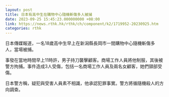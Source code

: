 ```yaml
---
layout: post
title: 日本有高中生在購物中心隨機斬傷多人被捕
date: 2023-09-25 15:45:23.000000000 +08:00
link: https://news.rthk.hk/rthk/ch/component/k2/1719952-20230925.htm
categories: rthk
---
```


日本傳媒報道，一名18歲高中生早上在新潟縣長岡市一間購物中心隨機斬傷多人，當場被捕。

事發在當地時間早上11時許，男子持刀襲擊顧客。商場工作人員將他制服，其後被警方拘捕。事件造成3人受傷，包括一名商場工作人員及兩名女顧客，她們頸部受傷。

日本警方稱，疑犯與受害人員素不相識，他承認犯罪事實。警方將循隨機殺人的方向調查。
